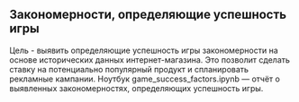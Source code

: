 ## Закономерности, определяющие успешность игры

Цель - выявить определяющие успешность игры закономерности на основе исторических данных интернет-магазина. Это позволит сделать ставку на потенциально популярный продукт и спланировать рекламные кампании.
Ноутбук game_success_factors.ipynb — отчёт о выявленных закономерностях, определяющих успешность игры. 
